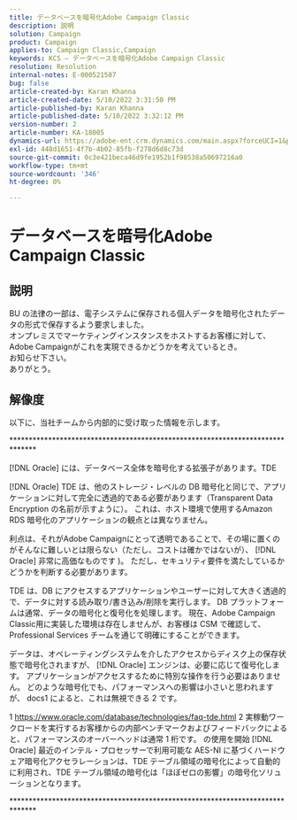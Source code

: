 ```yaml
---
title: データベースを暗号化Adobe Campaign Classic
description: 説明
solution: Campaign
product: Campaign
applies-to: Campaign Classic,Campaign
keywords: KCS — データベースを暗号化Adobe Campaign Classic
resolution: Resolution
internal-notes: E-000521507
bug: false
article-created-by: Karan Khanna
article-created-date: 5/10/2022 3:31:50 PM
article-published-by: Karan Khanna
article-published-date: 5/10/2022 3:32:12 PM
version-number: 2
article-number: KA-18005
dynamics-url: https://adobe-ent.crm.dynamics.com/main.aspx?forceUCI=1&pagetype=entityrecord&etn=knowledgearticle&id=3bde304a-76d0-ec11-a7b5-00224809c556
exl-id: 448d1651-4f7b-4b02-85fb-f278d6d8c73d
source-git-commit: 0c3e421beca46d9fe1952b1f98538a50697216a0
workflow-type: tm+mt
source-wordcount: '346'
ht-degree: 0%

---
```


# データベースを暗号化Adobe Campaign Classic

## 説明

BU の法律の一部は、電子システムに保存される個人データを暗号化されたデータの形式で保存するよう要求しました。
<br>オンプレミスでマーケティングインスタンスをホストするお客様に対して、Adobe Campaignがこれを実現できるかどうかを考えているとき。
<br>お知らせ下さい。
<br>ありがとう。

## 解像度


以下に、当社チームから内部的に受け取った情報を示します。

*\*\*\*\*\*\*\*\*\*\*\*\*\*\*\*\*\*\*\*\*\*\*\*\*\*\*\*\*\*\*\*\*\*\*\*\*\*\*\*\*\*\*\*\*\*\*\*\*\*\*\*\*\*\*\*\*\*\*\*\*\*\*\*\*\*\*\*\*\*\*\*\*\*\*\*\*\*

[!DNL Oracle] には、データベース全体を暗号化する拡張子があります。TDE

[!DNL Oracle] TDE は、他のストレージ・レベルの DB 暗号化と同じで、アプリケーションに対して完全に透過的である必要があります（Transparent Data Encryption の名前が示すように）。 これは、ホスト環境で使用するAmazon RDS 暗号化のアプリケーションの観点とは異なりません。

利点は、それがAdobe Campaignにとって透明であることで、その場に置くのがそんなに難しいとは限らない（ただし、コストは確かではないが）、 [!DNL Oracle] 非常に高価なものです )。 ただし、セキュリティ要件を満たしているかどうかを判断する必要があります。

TDE は、DB にアクセスするアプリケーションやユーザーに対して大きく透過的で、データに対する読み取り/書き込み/削除を実行します。 DB プラットフォームは通常、データの暗号化と復号化を処理します。 現在、Adobe Campaign Classic用に実装した環境は存在しませんが、お客様は CSM で確認して、Professional Services チームを通じて明確にすることができます。

データは、オペレーティングシステムを介したアクセスからディスク上の保存状態で暗号化されますが、 [!DNL Oracle] エンジンは、必要に応じて復号化します。 アプリケーションがアクセスするために特別な操作を行う必要はありません。 どのような暗号化でも、パフォーマンスへの影響は小さいと思われますが、 docs1 によると、これは無視できる 2 です。

1 https://www.oracle.com/database/technologies/faq-tde.html 2 実稼動ワークロードを実行するお客様からの内部ベンチマークおよびフィードバックによると、パフォーマンスのオーバーヘッドは通常 1 桁です。 の使用を開始 [!DNL Oracle] 最近のインテル・プロセッサーで利用可能な AES-NI に基づくハードウェア暗号化アクセラレーションは、TDE テーブル領域の暗号化によって自動的に利用され、TDE テーブル領域の暗号化は「ほぼゼロの影響」の暗号化ソリューションとなります。

*\*\*\*\*\*\*\*\*\*\*\*\*\*\*\*\*\*\*\*\*\*\*\*\*\*\*\*\*\*\*\*\*\*\*\*\*\*\*\*\*\*\*\*\*\*\*\*\*\*\*\*\*\*\*\*\*\*\*\*\*\*\*\*\*\*\*\*\*\*\*\*\*\*\*\*\*\*
